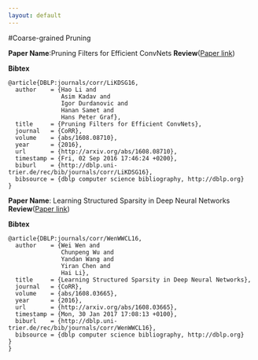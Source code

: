 ```yaml
---
layout: default
---
```

#Coarse-grained Pruning

**Paper Name**:Pruning Filters for Efficient ConvNets
**Review**([Paper link](https://arxiv.org/pdf/1608.08710))


**Bibtex**
```
@article{DBLP:journals/corr/LiKDSG16,
  author    = {Hao Li and
               Asim Kadav and
               Igor Durdanovic and
               Hanan Samet and
               Hans Peter Graf},
  title     = {Pruning Filters for Efficient ConvNets},
  journal   = {CoRR},
  volume    = {abs/1608.08710},
  year      = {2016},
  url       = {http://arxiv.org/abs/1608.08710},
  timestamp = {Fri, 02 Sep 2016 17:46:24 +0200},
  biburl    = {http://dblp.uni-trier.de/rec/bib/journals/corr/LiKDSG16},
  bibsource = {dblp computer science bibliography, http://dblp.org}
}
```
**Paper Name**: Learning Structured Sparsity in Deep Neural Networks
**Review**([Paper link](https://arxiv.org/pdf/1608.08710))


**Bibtex**
```
@article{DBLP:journals/corr/WenWWCL16,
  author    = {Wei Wen and
               Chunpeng Wu and
               Yandan Wang and
               Yiran Chen and
               Hai Li},
  title     = {Learning Structured Sparsity in Deep Neural Networks},
  journal   = {CoRR},
  volume    = {abs/1608.03665},
  year      = {2016},
  url       = {http://arxiv.org/abs/1608.03665},
  timestamp = {Mon, 30 Jan 2017 17:08:13 +0100},
  biburl    = {http://dblp.uni-trier.de/rec/bib/journals/corr/WenWWCL16},
  bibsource = {dblp computer science bibliography, http://dblp.org}
}
}

